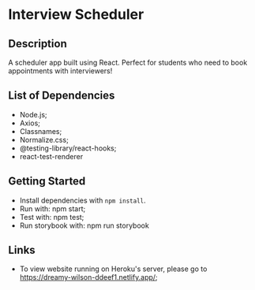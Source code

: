 # Interview Scheduler

## Description
A scheduler app built using React. Perfect for students who need to book appointments with interviewers!

## List of Dependencies
- Node.js;
- Axios;
- Classnames;
- Normalize.css;
- @testing-library/react-hooks;
- react-test-renderer

## Getting Started

- Install dependencies with `npm install`.
- Run with: npm start;
- Test with: npm test;
- Run storybook with: npm run storybook

## Links
- To view website running on Heroku's server, please go to https://dreamy-wilson-ddeef1.netlify.app/;

